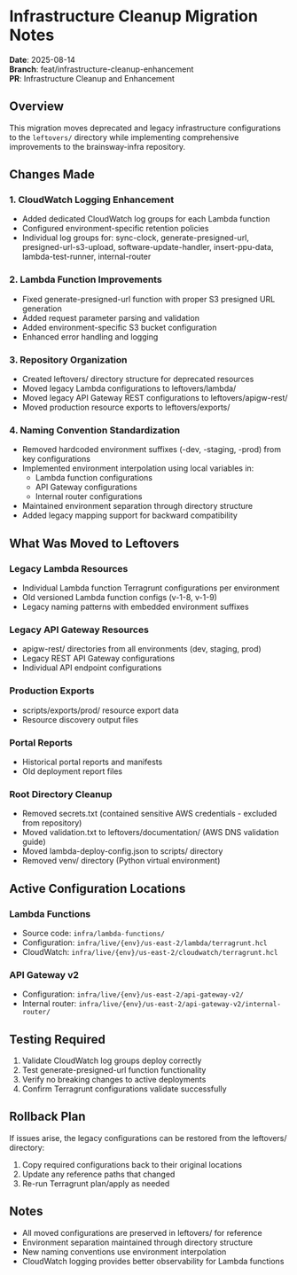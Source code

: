 # Infrastructure Cleanup Migration Notes

**Date**: 2025-08-14  
**Branch**: feat/infrastructure-cleanup-enhancement  
**PR**: Infrastructure Cleanup and Enhancement

## Overview

This migration moves deprecated and legacy infrastructure configurations to the `leftovers/` directory while implementing comprehensive improvements to the brainsway-infra repository.

## Changes Made

### 1. CloudWatch Logging Enhancement
- Added dedicated CloudWatch log groups for each Lambda function
- Configured environment-specific retention policies
- Individual log groups for: sync-clock, generate-presigned-url, presigned-url-s3-upload, software-update-handler, insert-ppu-data, lambda-test-runner, internal-router

### 2. Lambda Function Improvements
- Fixed generate-presigned-url function with proper S3 presigned URL generation
- Added request parameter parsing and validation
- Added environment-specific S3 bucket configuration
- Enhanced error handling and logging

### 3. Repository Organization
- Created leftovers/ directory structure for deprecated resources
- Moved legacy Lambda configurations to leftovers/lambda/
- Moved legacy API Gateway REST configurations to leftovers/apigw-rest/
- Moved production resource exports to leftovers/exports/

### 4. Naming Convention Standardization
- Removed hardcoded environment suffixes (-dev, -staging, -prod) from key configurations
- Implemented environment interpolation using local variables in:
  - Lambda function configurations
  - API Gateway configurations  
  - Internal router configurations
- Maintained environment separation through directory structure
- Added legacy mapping support for backward compatibility

## What Was Moved to Leftovers

### Legacy Lambda Resources
- Individual Lambda function Terragrunt configurations per environment
- Old versioned Lambda function configs (v-1-8, v-1-9)
- Legacy naming patterns with embedded environment suffixes

### Legacy API Gateway Resources  
- apigw-rest/ directories from all environments (dev, staging, prod)
- Legacy REST API Gateway configurations
- Individual API endpoint configurations

### Production Exports
- scripts/exports/prod/ resource export data
- Resource discovery output files

### Portal Reports
- Historical portal reports and manifests
- Old deployment report files

### Root Directory Cleanup
- Removed secrets.txt (contained sensitive AWS credentials - excluded from repository)
- Moved validation.txt to leftovers/documentation/ (AWS DNS validation guide)
- Moved lambda-deploy-config.json to scripts/ directory
- Removed venv/ directory (Python virtual environment)

## Active Configuration Locations

### Lambda Functions
- Source code: `infra/lambda-functions/`
- Configuration: `infra/live/{env}/us-east-2/lambda/terragrunt.hcl`
- CloudWatch: `infra/live/{env}/us-east-2/cloudwatch/terragrunt.hcl`

### API Gateway v2
- Configuration: `infra/live/{env}/us-east-2/api-gateway-v2/`
- Internal router: `infra/live/{env}/us-east-2/api-gateway-v2/internal-router/`

## Testing Required

1. Validate CloudWatch log groups deploy correctly
2. Test generate-presigned-url function functionality  
3. Verify no breaking changes to active deployments
4. Confirm Terragrunt configurations validate successfully

## Rollback Plan

If issues arise, the legacy configurations can be restored from the leftovers/ directory:
1. Copy required configurations back to their original locations
2. Update any reference paths that changed
3. Re-run Terragrunt plan/apply as needed

## Notes

- All moved configurations are preserved in leftovers/ for reference
- Environment separation maintained through directory structure
- New naming conventions use environment interpolation
- CloudWatch logging provides better observability for Lambda functions
